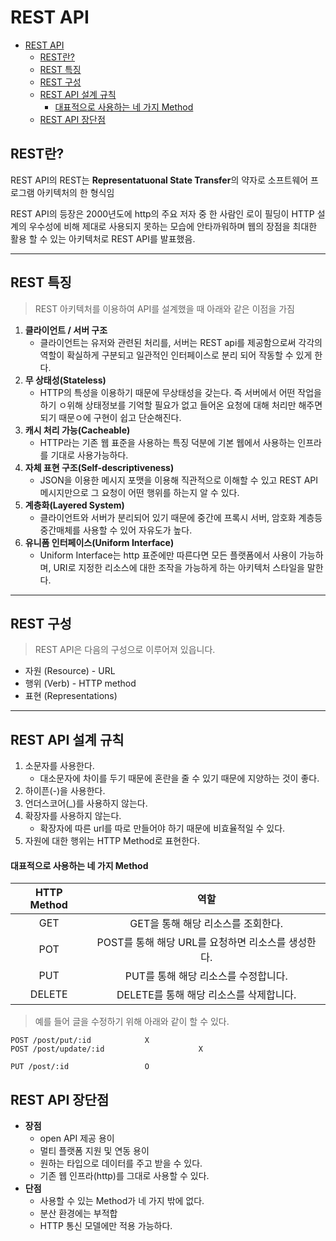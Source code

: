 # REST API

- [REST API](#rest-api)
  * [REST란?](#rest--)
  * [REST 특징](#rest---)
  * [REST 구성](#rest---)
  * [REST API 설계 규칙](#rest-api------)
      - [대표적으로 사용하는 네 가지 Method](#----------------method)
  * [REST API 장단점](#rest-api----)
  
## REST란?

REST API의 REST는 **Representatuonal State Transfer**의 약자로 소프트웨어 프로그램 아키텍처의 한 형식임

REST API의 등장은 2000년도에 http의 주요 저자 중 한 사람인 로이 필딩이 HTTP 설계의 우수성에 비해 제대로 사용되지 못하는 모습에 안타까워하며 웹의 장점을 최대한 활용 할 수 있는 아키텍처로 REST API를 발표했음.

---

## REST 특징

> REST 아키텍처를 이용하여 API를 설계했을 때 아래와 같은 이점을 가짐

1. **클라이언트 / 서버 구조**
   * 클라이언트는 유저와 관련된 처리를, 서버는 REST api를 제공함으로써 각각의 역할이 확실하게 구분되고 일관적인 인터페이스로 분리 되어 작동할 수 있게 한다.
2. **무 상태성(Stateless)**
   * HTTP의 특성을 이용하기 때문에 무상태성을 갖는다. 즉 서버에서 어떤 작업을 하기 ㅇ위해 상태정보를 기억할 필요가 없고 들어온 요청에 대해 처리만 해주면 되기 때문ㅇ에 구현이 쉽고 단순해진다.
3. **캐시 처리 가능(Cacheable)**
   * HTTP라는 기존 웹 표준을 사용하는 특징 덕분에 기본 웹에서 사용하는 인프라를 기대로 사용가능하다.
4. **자체 표현 구조(Self-descriptiveness)**
   * JSON을 이용한 메시지 포맷을 이용해 직관적으로 이해할 수 있고 REST API 메시지만으로 그 요청이 어떤 행위를 하는지 알 수 있다.
5. **계층화(Layered System)**
   * 클라이언트와 서버가 분리되어 있기 때문에 중간에 프록시 서버, 암호화 계층등 중간매체를 사용할 수 있어 자유도가 높다.
6. **유니폼 인터페이스(Uniform Interface)**
   * Uniform Interface는 http 표준에만 따른다면 모든 플랫폼에서 사용이 가능하며, URI로 지정한 리소스에 대한 조작을 가능하게 하는 아키텍처 스타일을 말한다.

---

## REST 구성

> REST API은 다음의 구성으로 이루어져 있읍니다.

* 자원 (Resource) - URL
* 행위 (Verb) - HTTP method
* 표현 (Representations)

---

## REST API 설계 규칙

1. 소문자를 사용한다.
   + 대소문자에 차이를 두기 때문에 혼란을 줄 수 있기 때문에 지양하는 것이 좋다.
2. 하이픈(-)을 사용한다.
3. 언더스코어(_)를 사용하지 않는다.
4. 확장자를 사용하지 않는다.
   + 확장자에 따른 url를 따로 만들어야 하기 때문에 비효율적일 수 있다.
5. 자원에 대한 행위는 HTTP Method로 표현한다.

#### 대표적으로 사용하는 네 가지 Method

| HTTP Method |                        역할                        |
| :---------: | :------------------------------------------------: |
|     GET     |         GET을 통해 해당 리소스를 조회한다.         |
|     POT     | POST를 통해 해당 URL를 요청하면 리소스를 생성한다. |
|     PUT     |        PUT를 통해 해당 리소스를 수정합니다.        |
|   DELETE    |      DELETE를 통해 해당 리소스를 삭제합니다.       |

> 예를 들어 글을 수정하기 위해 아래와 같이 할 수 있다.

```
POST /post/put/:id			  X
POST /post/update/:id	                  X

PUT /post/:id 				  O
```



## REST API 장단점

* **장점**
  + open API 제공 용이
  + 멀티 플랫폼 지원 및 연동 용이
  + 원하는 타입으로 데이터를 주고 받을 수 있다.
  + 기존 웹 인프라(http)를 그대로 사용할 수 있다.
* **단점**
  * 사용할 수 있는 Method가 네 가지 밖에 없다.
  * 분산 환경에는 부적합
  * HTTP 통신 모델에만 적용 가능하다.



